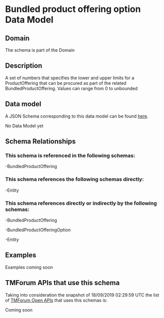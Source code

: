 # Bundled product offering option Data Model

## Domain

The  schema is part of the  Domain

## Description

A set of numbers that specifies the lower and upper limits for a ProductOffering that can be procured as part of the related BundledProductOffering. Values can range from 0 to unbounded

## Data model

A JSON Schema corresponding to this data model can be found
[here](https://github.com/tmforum-rand/schemas/blob/master/Product/BundledProductOfferingOption.schema.json).

No Data Model yet

## Schema Relationships

### This schema is referenced in the following schemas:

-BundledProductOffering

### This schema references the following schemas directly:

-Entity

### This schema references directly or indirectly by the following schemas:

-BundledProductOffering

-BundledProductOfferingOption

-Entity



## Examples

Examples coming soon

## TMForum APIs that use this schema

Taking into consideration the snapshot of 18/09/2019 02:29:59 UTC the list of [TMForum Open APIs](https://www.tmforum.org/open-apis/) that uses this schemas is:

Coming soon
